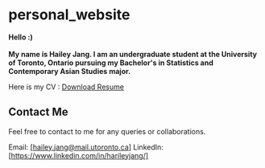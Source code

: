 # personal_website

**Hello :)\
\
My name is Hailey Jang. I am an undergraduate student at the University of Toronto, Ontario pursuing my Bachelor's in Statistics and Contemporary Asian Studies major.**

Here is my CV : [Download Resume](https://github.com/Hailey-Jang/personal_website/blob/c39f935b4e495fefc1538bba59229cd6020a8f89/CV.pdf)

## Contact Me

Feel free to contact to me for any queries or collaborations.

Email: [hailey.jang@mail.utoronto.ca] LinkedIn: [https://www.linkedin.com/in/harileyjang/]
